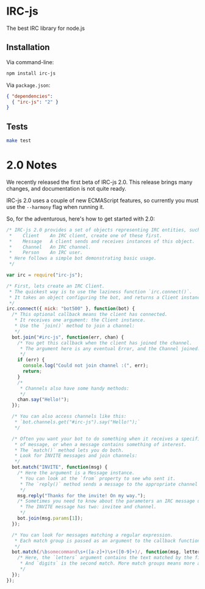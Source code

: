 IRC-js
=====

The best IRC library for node.js


Installation
------------

Via command-line:

``` sh
npm install irc-js
```

Via `package.json`:

``` json
{ "dependencies":
  { "irc-js": "2" }
}
```


Tests
-----

``` sh
make test
```


2.0 Notes
========

We recently released the first beta of IRC-js 2.0.
This release brings many changes, and documentation is not quite ready.

IRC-js 2.0 uses a couple of new ECMAScript features, so currently you must use
the `--harmony` flag when running it.

So, for the adventurous, here's how to get started with 2.0:

``` javascript
/* IRC-js 2.0 provides a set of objects representing IRC entities, such as:
 *    Client    An IRC client, create one of these first.
 *    Message   A client sends and receives instances of this object.
 *    Channel   An IRC channel.
 *    Person    An IRC user.
 * Here follows a simple bot demonstrating basic usage.
 */

var irc = require("irc-js");

/* First, lets create an IRC Client.
 * The quickest way is to use the laziness function `irc.connect()`.
 * It takes an object configuring the bot, and returns a Client instance.
 */
irc.connect({ nick: "bot500" }, function(bot) {
  /* This optional callback means the client has connected.
   * It receives one argument: the Client instance.
   * Use the `join()` method to join a channel:
   */
  bot.join("#irc-js", function(err, chan) {
    /* You get this callback when the client has joined the channel.
     * The argument here is any eventual Error, and the Channel joined.
     */
    if (err) {
      console.log("Could not join channel :(", err);
      return;
    }
    /*
     * Channels also have some handy methods:
     */
    chan.say("Hello!");
  });

  /* You can also access channels like this:
   * `bot.channels.get("#irc-js").say("Hello!");`
   */

  /* Often you want your bot to do something when it receives a specific type
   * of message, or when a message contains something of interest.
   * The `match()` method lets you do both.
   * Look for INVITE messages and join channels:
   */
  bot.match("INVITE", function(msg) {
    /* Here the argument is a Message instance.
     * You can look at the `from` property to see who sent it.
     * The `reply()` method sends a message to the appropriate channel or person:
     */
    msg.reply("Thanks for the invite! On my way.");
    /* Sometimes you need to know about the parameters an IRC message uses.
     * The INVITE message has two: invitee and channel.
     */
    bot.join(msg.params[1]);
  });

  /* You can look for messages matching a regular expression.
   * Each match group is passed as an argument to the callback function.
   */
  bot.match(/\bsomecommand\s+([a-z]+)\s+([0-9]+)/, function(msg, letters, digits) {
    /* Here, the `letters` argument contains the text matched by the first group.
     * And `digits` is the second match. More match groups means more arguments.
     */
  });
});
```

